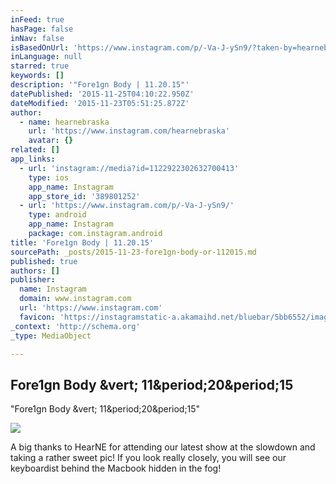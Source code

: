 ```yaml
---
inFeed: true
hasPage: false
inNav: false
isBasedOnUrl: 'https://www.instagram.com/p/-Va-J-ySn9/?taken-by=hearnebraska'
inLanguage: null
starred: true
keywords: []
description: '"Fore1gn Body | 11.20.15"'
datePublished: '2015-11-25T04:10:22.950Z'
dateModified: '2015-11-23T05:51:25.872Z'
author:
  - name: hearnebraska
    url: 'https://www.instagram.com/hearnebraska'
    avatar: {}
related: []
app_links:
  - url: 'instagram://media?id=1122922302632700413'
    type: ios
    app_name: Instagram
    app_store_id: '389801252'
  - url: 'https://www.instagram.com/p/-Va-J-ySn9/'
    type: android
    app_name: Instagram
    package: com.instagram.android
title: 'Fore1gn Body | 11.20.15'
sourcePath: _posts/2015-11-23-fore1gn-body-or-112015.md
published: true
authors: []
publisher:
  name: Instagram
  domain: www.instagram.com
  url: 'https://www.instagram.com'
  favicon: 'https://instagramstatic-a.akamaihd.net/bluebar/5bb6552/images/ico/favicon.ico'
_context: 'http://schema.org'
_type: MediaObject

---
```

<article style=""><h1>Fore1gn Body &amp;vert; 11&amp;period;20&amp;period;15</h1><p>"Fore1gn Body &amp;vert; 11&amp;period;20&amp;period;15"</p><img src="https://scontent.cdninstagram.com/hphotos-xap1/t51.2885-15/s640x640/sh0.08/e35/11909241_1197270333632859_1681566204_n.jpg" /></article>

A big thanks to HearNE for attending our latest show at the slowdown and taking a rather sweet pic!  If you look really closely, you will see our keyboardist behind the Macbook hidden in the fog!